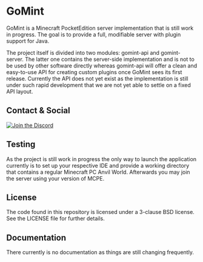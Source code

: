 # GoMint

GoMint is a Minecraft PocketEdition server implementation that is still work in progress. The goal is
to provide a full, modifiable server with plugin support for Java.

The project itself is divided into two modules: gomint-api and gomint-server. The latter one contains the
server-side implementation and is not to be used by other software directly whereas gomint-api will offer
a clean and easy-to-use API for creating custom plugins once GoMint sees its first release. Currently the
API does not yet exist as the implementation is still under such rapid development that we are not yet able
to settle on a fixed API layout.

## Contact & Social
[![Join the Discord](http://i.imgur.com/fzomMAr.png)](https://discord.gg/5v24b)

## Testing

As the project is still work in progress the only way to launch the application currently is to set up
your respective IDE and provide a working directory that contains a regular Minecraft PC Anvil World.
Afterwards you may join the server using your version of MCPE.

## License

The code found in this repository is licensed under a 3-clause BSD license. See the LICENSE file for further
details.

## Documentation

There currently is no documentation as things are still changing frequently.
